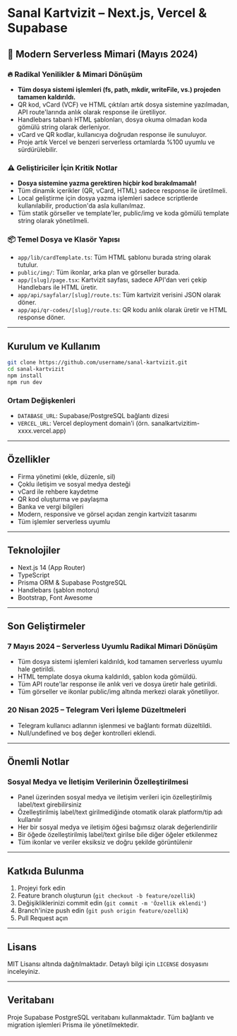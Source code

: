 # Sanal Kartvizit – Next.js, Vercel & Supabase

## 🚀 Modern Serverless Mimari (Mayıs 2024)

### 🔥 Radikal Yenilikler & Mimari Dönüşüm
- **Tüm dosya sistemi işlemleri (fs, path, mkdir, writeFile, vs.) projeden tamamen kaldırıldı.**
- QR kod, vCard (VCF) ve HTML çıktıları artık dosya sistemine yazılmadan, API route'larında anlık olarak response ile üretiliyor.
- Handlebars tabanlı HTML şablonları, dosya okuma olmadan koda gömülü string olarak derleniyor.
- vCard ve QR kodlar, kullanıcıya doğrudan response ile sunuluyor.
- Proje artık Vercel ve benzeri serverless ortamlarda %100 uyumlu ve sürdürülebilir.

### ⚠️ Geliştiriciler İçin Kritik Notlar
- **Dosya sistemine yazma gerektiren hiçbir kod bırakılmamalı!**
- Tüm dinamik içerikler (QR, vCard, HTML) sadece response ile üretilmeli.
- Local geliştirme için dosya yazma işlemleri sadece scriptlerde kullanılabilir, production'da asla kullanılmaz.
- Tüm statik görseller ve template'ler, public/img ve koda gömülü template string olarak yönetilmeli.

### 📦 Temel Dosya ve Klasör Yapısı
- `app/lib/cardTemplate.ts`: Tüm HTML şablonu burada string olarak tutulur.
- `public/img/`: Tüm ikonlar, arka plan ve görseller burada.
- `app/[slug]/page.tsx`: Kartvizit sayfası, sadece API'dan veri çekip Handlebars ile HTML üretir.
- `app/api/sayfalar/[slug]/route.ts`: Tüm kartvizit verisini JSON olarak döner.
- `app/api/qr-codes/[slug]/route.ts`: QR kodu anlık olarak üretir ve HTML response döner.

---

## Kurulum ve Kullanım

```bash
git clone https://github.com/username/sanal-kartvizit.git
cd sanal-kartvizit
npm install
npm run dev
```

### Ortam Değişkenleri
- `DATABASE_URL`: Supabase/PostgreSQL bağlantı dizesi
- `VERCEL_URL`: Vercel deployment domain'i (örn. sanalkartvizitim-xxxx.vercel.app)

---

## Özellikler

- Firma yönetimi (ekle, düzenle, sil)
- Çoklu iletişim ve sosyal medya desteği
- vCard ile rehbere kaydetme
- QR kod oluşturma ve paylaşma
- Banka ve vergi bilgileri
- Modern, responsive ve görsel açıdan zengin kartvizit tasarımı
- Tüm işlemler serverless uyumlu

---

## Teknolojiler

- Next.js 14 (App Router)
- TypeScript
- Prisma ORM & Supabase PostgreSQL
- Handlebars (şablon motoru)
- Bootstrap, Font Awesome

---

## Son Geliştirmeler

### 7 Mayıs 2024 – Serverless Uyumlu Radikal Mimari Dönüşüm
- Tüm dosya sistemi işlemleri kaldırıldı, kod tamamen serverless uyumlu hale getirildi.
- HTML template dosya okuma kaldırıldı, şablon koda gömüldü.
- Tüm API route'lar response ile anlık veri ve dosya üretir hale getirildi.
- Tüm görseller ve ikonlar public/img altında merkezi olarak yönetiliyor.

### 20 Nisan 2025 – Telegram Veri İşleme Düzeltmeleri
- Telegram kullanıcı adlarının işlenmesi ve bağlantı formatı düzeltildi.
- Null/undefined ve boş değer kontrolleri eklendi.

---

## Önemli Notlar

### Sosyal Medya ve İletişim Verilerinin Özelleştirilmesi
- Panel üzerinden sosyal medya ve iletişim verileri için özelleştirilmiş label/text girebilirsiniz
- Özelleştirilmiş label/text girilmediğinde otomatik olarak platform/tip adı kullanılır
- Her bir sosyal medya ve iletişim öğesi bağımsız olarak değerlendirilir
- Bir öğede özelleştirilmiş label/text girilse bile diğer öğeler etkilenmez
- Tüm ikonlar ve veriler eksiksiz ve doğru şekilde görüntülenir

---

## Katkıda Bulunma

1. Projeyi fork edin
2. Feature branch oluşturun (`git checkout -b feature/ozellik`)
3. Değişikliklerinizi commit edin (`git commit -m 'Özellik eklendi'`)
4. Branch'inize push edin (`git push origin feature/ozellik`)
5. Pull Request açın

---

## Lisans

MIT Lisansı altında dağıtılmaktadır. Detaylı bilgi için `LICENSE` dosyasını inceleyiniz.

---

## Veritabanı

Proje Supabase PostgreSQL veritabanı kullanmaktadır. Tüm bağlantı ve migration işlemleri Prisma ile yönetilmektedir.
